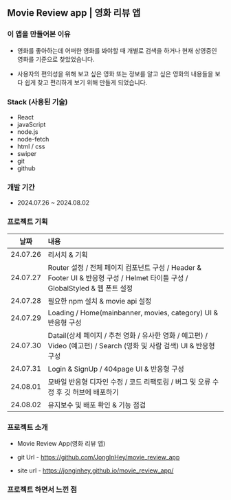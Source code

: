## Movie Review app | 영화 리뷰 앱

### 이 앱을 만들어본 이유

- 영화를 좋아하는데 어떠한 영화를 봐야할 때 개별로 검색을 하거나 현재 상영중인 영화를 기준으로 찾았었습니다.

- 사용자의 편의성을 위해 보고 싶은 영화 또는 정보를 알고 싶은 영화의 내용들을 보다 쉽게 찾고 편리하게 보기 위해 만들게 되었습니다.

### Stack (사용된 기술)

- React
- javaScript
- node.js
- node-fetch
- html / css
- swiper
- git
- github

### 개발 기간

- 2024.07.26 ~ 2024.08.02

### 프로젝트 기획

|   날짜   | 내용                                                                                                                          |
| :------: | :---------------------------------------------------------------------------------------------------------------------------- |
| 24.07.26 | 리서치 & 기획                                                                                                                 |
| 24.07.27 | Router 설정 / 전체 페이지 컴포넌트 구성 / Header & Footer UI & 반응형 구성 / Helmet 타이틀 구성 / GlobalStyled & 웹 폰트 설정 |
| 24.07.28 | 필요한 npm 설치 & movie api 설정                                                                                              |
| 24.07.29 | Loading / Home(mainbanner, movies, category) UI & 반응형 구성                                                                 |
| 24.07.30 | Datail(상세 페이지 / 추천 영화 / 유사한 영화 / 예고편) / Video (예고편) / Search (영화 및 사람 검색) UI & 반응형 구성         |
| 24.07.31 | Login & SignUp / 404page UI & 반응형 구성                                                                                     |
| 24.08.01 | 모바일 반응형 디자인 수정 / 코드 리팩토링 / 버그 및 오류 수정 후 깃 허브에 배포하기                                           |
| 24.08.02 | 유지보수 및 배포 확인 & 기능 점검                                                                                             |

### 프로젝트 소개

- Movie Review App(영화 리뷰 앱)

- git Url - https://github.com/JongInHey/movie_review_app

- site url - https://jonginhey.github.io/movie_review_app/

### 프로젝트 하면서 느낀 점
